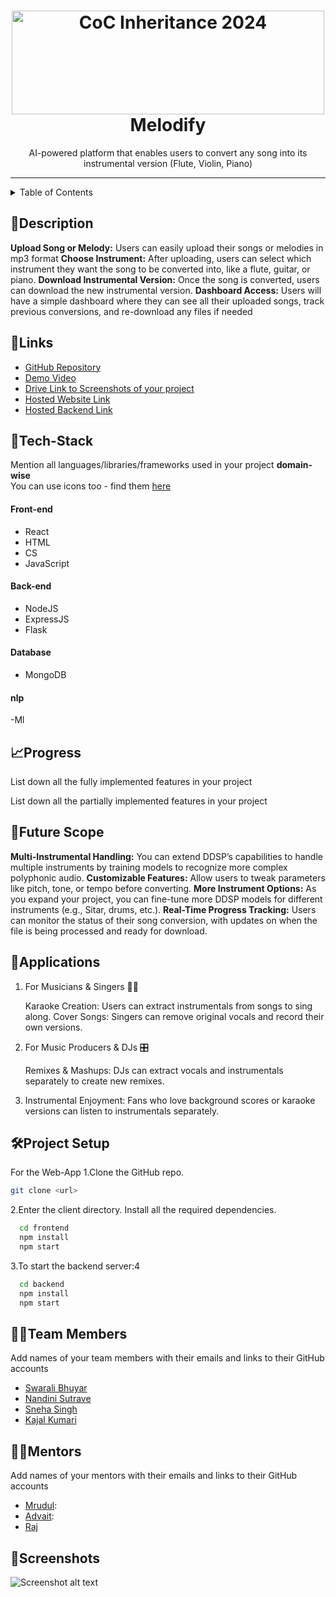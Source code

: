 <h1 align="center">
  <a href="https://github.com/CommunityOfCoders/Inheritance-2024">
    <img src="./Untitled.png" alt="CoC Inheritance 2024" width="500" height="166">
  </a>
  <br>
 Melodify
</h1>

<div align="center">
   AI-powered platform that enables users to convert any song into its
 instrumental version (Flute, Violin, Piano)
</div>
<hr>

<details>
<summary>Table of Contents</summary>

- [Description](#description)
- [Links](#links)
- [Tech Stack](#tech-stack)
- [Progress](#progress)
- [Future Scope](#future-scope)
- [Applications](#applications)
- [Project Setup](#project-setup)
- [Usage](#usage)
- [Team Members](#team-members)
- [Mentors](#mentors)
- [Screenshots](#screenshots)

</details>

## 📝Description
 **Upload Song or Melody:** Users can easily upload their songs or melodies in mp3 format
 **Choose Instrument:** After uploading, users can select which instrument they want
 the song to be converted into, like a flute, guitar, or piano.
 **Download Instrumental Version:** Once the song is converted, users can download
 the new instrumental version.
 **Dashboard Access:** Users will have a simple dashboard where they can see all
 their uploaded songs, track previous conversions, and re-download any files if
 needed


## 🔗Links

- [GitHub Repository](https://github.com/sneha31415/code-harmony)
- [Demo Video]()
- [Drive Link to Screenshots of your project](https://drive.google.com/drive/u/0/folders/1qVeKr9IxoAj-ceL1ETKL_ehe96Z45Kv8)
- [Hosted Website Link]()
- [Hosted Backend Link]()



## 🤖Tech-Stack

Mention all languages/libraries/frameworks used in your project **domain-wise**   
You can use icons too - find them [here](https://github.com/get-icon/geticon) 

#### Front-end
- React
- HTML
- CS
- JavaScript



#### Back-end
- NodeJS
- ExpressJS
- Flask

#### Database
- MongoDB


#### nlp
-Ml

## 📈Progress

List down all the fully implemented features in your project



List down all the partially implemented features in your project


## 🔮Future Scope
**Multi-Instrumental Handling:** You can extend DDSP’s capabilities to handle multiple instruments by training models to recognize more complex polyphonic audio.
**Customizable Features:** Allow users to tweak parameters like pitch, tone, or tempo before converting.
**More Instrument Options:** As you expand your project, you can fine-tune more DDSP models for different instruments (e.g., Sitar, drums, etc.).
**Real-Time Progress Tracking:** Users can monitor the status of their song conversion, with updates on when the file is being processed and ready for download.

## 💸Applications
1. For Musicians & Singers 🎤🎸

    Karaoke Creation: Users can extract instrumentals from songs to sing along.
    Cover Songs: Singers can remove original vocals and record their own versions.
2. For Music Producers & DJs 🎛️

    Remixes & Mashups: DJs can extract vocals and instrumentals separately to create new remixes.
3. Instrumental Enjoyment: Fans who love background scores or karaoke versions can listen to instrumentals separately.

## 🛠Project Setup

For the Web-App 1.Clone the GitHub repo.
```bash
git clone <url>
```
2.Enter the client directory. Install all the required dependencies.
```bash
  cd frontend
  npm install
  npm start
```

3.To start the backend server:4
```bash
  cd backend
  npm install
  npm start
```

## 👨‍💻Team Members

Add names of your team members with their emails and links to their GitHub accounts

- [Swarali Bhuyar](https://github.com/)
- [Nandini Sutrave](https://github.com/)
- [Sneha Singh ](https://github.com/)
- [Kajal Kumari](https://github.com/)

## 👨‍🏫Mentors

Add names of your mentors with their emails and links to their GitHub accounts

- [Mrudul]():
- [Advait]():
- [Raj]()
## 📱Screenshots


![Screenshot alt text]( "screenshot")


